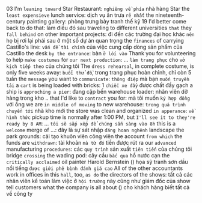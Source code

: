 03
I'm `leaning toward` Star Restaurant: `nghiêng về phía` nhà hàng Star
the `least expensieve` lunch service: dịch vụ ăn trưa `rẻ nhất`
the nineteenth-century painting gallery: phòng trưng bày tranh thế kỷ 19
I'd better come back to do that: làm điều đó sau
traveling to different universities `that` they `fall behind` on other important projects: đi đến các trường đại học khác `nên` họ bị rơi lại phái sau ở một số dự án quan trọng
the `finances` of carrying Castillo's line: `vấn đề tài chính` của việc cung cấp dòng sản phẩm của Castillo
the desk `by the entrance`: bàn `ở lối vào`
Thank you for volunteering to help `make costumes` for `our next production`: ... `làm trang phục` cho `vở kịch tiếp theo` của chúng tôi
The `dress rehearsal`, in complete costume, is only five weeks away: `buổi thử đồ`, trong trang phục hoàn chỉnh, chỉ còn 5 tuần
the `message` you want to `communicate`: `thông điệp` mà bạn `muốn truyền tải`
a `cart` is being loaded with bricks: 1 `chiếc xe đẩy` được chất đầy gạch
a ship is `approching a pier`: đang cập bến
warehouse loader: nhân viên dỡ hàng trong kho
.. that I'd like to `contract` you for: mà tôi muốn `ký hợp đồng` với ông 
we are `in middle of moving` to new warehouse: `trong quá trình chuyển tới` nhà kho mới
the store was clean and organized `in apperance`: `về hình thức`
pickup time is normally after 1:00 PM, but `I'll see it to they're ready by 8 AM`: ... `tôi sẽ sắp xếp để chúng sẵn sàng vào 8h`
this is a `welcome` merge of ...: đây là sự sát nhập `đáng hoan nghênh`
landscape the park grounds: cải tạo khuôn viên công viên
the account `from which` the funds are `withdrawn`: tài khoản `mà từ đó` tiền được rút ra
our `advanced` manufacturing `procedures`: các `quy trình` sản xuất `tiên tiến` của chúng tôi
bridge `crossing` the wading pod: cây cầu `bắc qua` hồ nước cạn
the `critically acclaimed` oil painter Harold Bernstein () họa sỹ tranh sơn dầu nổi tiếng `được giới phê bình đánh giá cao`
All of the other accountants work in offices in this `hall`, too, `as do` the directors of the shows: tất cả các nhân viên kế toán làm việc ở `hội trường` này cũng như giám đốc của show
tell customers what the company is all about () cho khách hàng biết tất cả về công ty